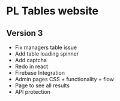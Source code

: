 # PL Tables website

## Version 3
- Fix managers table issue
- Add table loading spinner
- Add captcha
- Redo in react
- Firebase Integration
- Admin pages CSS + functionality + flow
- Page to see all results
- API protection